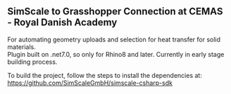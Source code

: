 ## SimScale to Grasshopper Connection at CEMAS - Royal Danish Academy
For automating geometry uploads and selection for heat transfer for solid materials. <br/>
Plugin built on .net7.0, so only for Rhino8 and later. Currently in early stage building process. <br/>

To build the project, follow the steps to install the dependencies at: https://github.com/SimScaleGmbH/simscale-csharp-sdk <br/>

